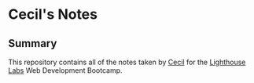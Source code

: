 # Cecil's Notes


## Summary

This repository contains all of the notes taken by [Cecil](https://github.com/cvogrinetz) for the [Lighthouse Labs](https://www.lighthouselabs.ca/) Web Development Bootcamp.

